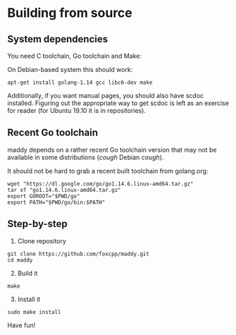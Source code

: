 # Building from source

## System dependencies

You need C toolchain, Go toolchain and Make:

On Debian-based system this should work:
```
apt-get install golang-1.14 gcc libc6-dev make
```

Additionally, if you want manual pages, you should also have scdoc installed.
Figuring out the appropriate way to get scdoc is left as an exercise for
reader (for Ubuntu 19.10 it is in repositories).

## Recent Go toolchain

maddy depends on a rather recent Go toolchain version that may not be
available in some distributions (*cough* Debian *cough*).

It should not be hard to grab a recent built toolchain from golang.org:
```
wget "https://dl.google.com/go/go1.14.6.linux-amd64.tar.gz"
tar xf "go1.14.6.linux-amd64.tar.gz"
export GOROOT="$PWD/go"
export PATH="$PWD/go/bin:$PATH"
```

## Step-by-step

1. Clone repository
```
git clone https://github.com/foxcpp/maddy.git
cd maddy
```

2. Build it
```
make
```

3. Install it
```
sudo make install
```

Have fun!
